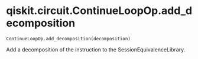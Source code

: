 # qiskit.circuit.ContinueLoopOp.add\_decomposition

`ContinueLoopOp.add_decomposition(decomposition)`

Add a decomposition of the instruction to the SessionEquivalenceLibrary.
